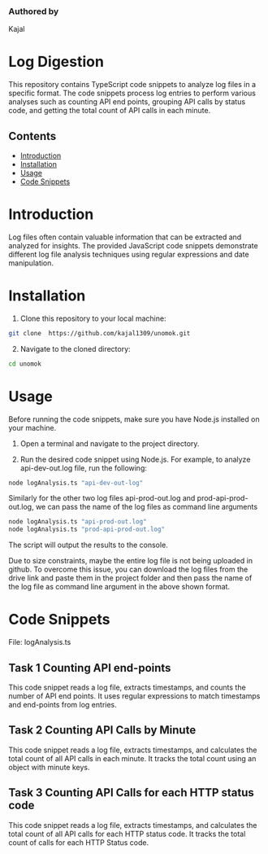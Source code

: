 ### Authored by 
Kajal 

# Log Digestion 
This repository contains TypeScript code snippets to analyze log files in a specific format. The code snippets process log entries to perform various analyses such as counting API end points, grouping API calls by status code, and getting the total count of API calls in each minute.

## Contents
- [Introduction](#introduction)
- [Installation](#installation)
- [Usage](#usage)
- [Code Snippets](#code-snippets)


# Introduction
Log files often contain valuable information that can be extracted and analyzed for insights. The provided JavaScript code snippets demonstrate different log file analysis techniques using regular expressions and date manipulation.

# Installation
1. Clone this repository to your local machine:

```bash
git clone  https://github.com/kajal1309/unomok.git
```
2. Navigate to the cloned directory:

```bash
cd unomok
```

# Usage
Before running the code snippets, make sure you have Node.js installed on your machine.

1. Open a terminal and navigate to the project directory.

2. Run the desired code snippet using Node.js. For example, to analyze api-dev-out.log file, run the following:
```bash
node logAnalysis.ts "api-dev-out-log"
```
Similarly for the other two log files api-prod-out.log and prod-api-prod-out.log, we can pass the name of the log files as command line arguments 
```bash
node logAnalysis.ts "api-prod-out.log"
node logAnalysis.ts "prod-api-prod-out.log"
```

The script will output the results to the console.

Due to size constraints, maybe the entire log file is not being uploaded in github. To overcome this issue, you can download the log files from the drive link and paste them in the project folder and then pass the name of the log file as command line argument in the above shown format.

# Code Snippets

File: logAnalysis.ts

## Task 1  Counting API end-points

This code snippet reads a log file, extracts timestamps, and counts the number of API end points. It uses regular expressions to match timestamps and end-points from log entries.

## Task 2 Counting API Calls by Minute

This code snippet reads a log file, extracts timestamps, and calculates the total count of all API calls in each minute. It tracks the total count using an object with minute keys.

## Task 3 Counting API Calls for each HTTP status code

This code snippet reads a log file, extracts timestamps, and calculates the total count of all API calls for each HTTP status code. It tracks the total count of calls for each HTTP Status code.


